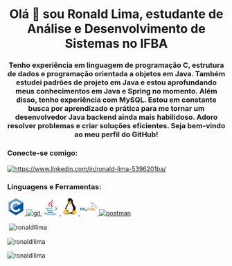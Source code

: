 <h1 align="center">Olá 👋 sou Ronald Lima, estudante de Análise e Desenvolvimento de Sistemas no IFBA</h1>
<h3 align="center">Tenho experiência em linguagem de programação C, estrutura de dados e programação orientada a objetos em Java. Também estudei padrões de projeto em Java e estou aprofundando meus conhecimentos em Java e Spring no momento. Além disso, tenho experiência com MySQL. Estou em constante busca por aprendizado e prática para me tornar um desenvolvedor Java backend ainda mais habilidoso. Adoro resolver problemas e criar soluções eficientes. Seja bem-vindo ao meu perfil do GitHub!</h3>
<!-- - 🔭 Eu atualmente sou estagiário **Prefeitura de Santo Antônio de jesus** -->

<h3 align="left">Conecte-se comigo:</h3>
<p align="left">
<a href="https://www.linkedin.com/in/ronaldllima/" target="blank"><img align="center" src="https://raw.githubusercontent.com/rahuldkjain/github-profile-readme-generator/master/src/images/icons/Social/linked-in-alt.svg" alt="https://www.linkedin.com/in/ronald-lima-5396201ba/" height="30" width="40" /></a>
</p>

<h3 align="left">Linguagens e Ferramentas:</h3>
<p align="left"> <a href="https://www.cprogramming.com/" target="_blank" rel="noreferrer"> <img src="https://raw.githubusercontent.com/devicons/devicon/master/icons/c/c-original.svg" alt="c" width="40" height="40"/> </a> <a href="https://git-scm.com/" target="_blank" rel="noreferrer"> <img src="https://www.vectorlogo.zone/logos/git-scm/git-scm-icon.svg" alt="git" width="40" height="40"/> </a> <a href="https://www.java.com" target="_blank" rel="noreferrer"> <img src="https://raw.githubusercontent.com/devicons/devicon/master/icons/java/java-original.svg" alt="java" width="40" height="40"/> </a> <a href="https://www.linux.org/" target="_blank" rel="noreferrer"> <img src="https://raw.githubusercontent.com/devicons/devicon/master/icons/linux/linux-original.svg" alt="linux" width="40" height="40"/> </a> <a href="https://www.mysql.com/" target="_blank" rel="noreferrer"> <img src="https://raw.githubusercontent.com/devicons/devicon/master/icons/mysql/mysql-original-wordmark.svg" alt="mysql" width="40" height="40"/> </a> <a href="https://postman.com" target="_blank" rel="noreferrer"> <img src="https://www.vectorlogo.zone/logos/getpostman/getpostman-icon.svg" alt="postman" width="40" height="40"/> </a> </p>

<p>&nbsp;<img align="center" src="https://github-readme-stats.vercel.app/api?username=ronaldllima&show_icons=true&locale=en" alt="ronaldllima" /></p>

<p><img align="center" src="https://github-readme-streak-stats.herokuapp.com/?user=ronaldllima&" alt="ronaldllima" /></p>
<p><img align="center" src="https://github-readme-stats.vercel.app/api/top-langs?username=ronaldllima&show_icons=true&locale=en&layout=compact" alt="ronaldllima" /></p>

